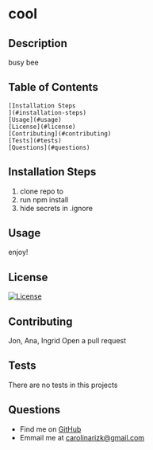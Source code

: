 # cool

## Description
busy bee

## Table of Contents 
    [Installation Steps
    ](#installation-steps)
    [Usage](#usage)
    [License](#license)
    [Contributing](#contributing)
    [Tests](#tests)
    [Questions](#questions)
    

## Installation Steps
1. clone repo to 
2. run npm install
3. hide secrets in .ignore

## Usage
enjoy!

## License
[![License](https://img.shields.io/badge/License-Apache%202.0-blue.svg)](https://opensource.org/licenses/Apache-2.0)

## Contributing
Jon, Ana, Ingrid
Open a pull request

## Tests
There are no tests in this projects

## Questions
* Find me on [GitHub](https://github.com/undefined)
* Emmail me at carolinarizk@gmail.com

